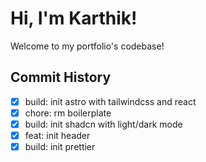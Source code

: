 # Hi, I'm Karthik!

Welcome to my portfolio's codebase!

## Commit History

- [x] build: init astro with tailwindcss and react
- [x] chore: rm boilerplate
- [x] build: init shadcn with light/dark mode
- [x] feat: init header
- [x] build: init prettier
